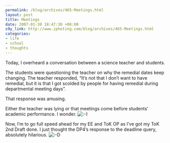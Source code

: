 ```yaml
--- 
permalink: /blog/archives/465-Meetings.html
layout: post
title: Meetings
date: 2007-01-30 18:47:30 +08:00
s9y_link: http://www.iphoting.com/blog/archives/465-Meetings.html
categories: 
- life
- school
- thoughts
---
```

<p class="whiteline"><p>Today, I overheard a conversation between a science teacher and students.</p>
</p><p class="whiteline"><p>The students were questioning the teacher on why the remedial dates keep changing. The teacher responded, &#8220;It&#8217;s not that I don&#8217;t want to have remedial, but it is that I got scolded by people for having remedial during departmental meeting days&#8221;.</p>
</p><p class="whiteline"><p>That response was amusing.</p>
</p><p class="whiteline"><p>Either the teacher was lying or that meetings come before students&#8217; academic performance. I wonder. <img src="http://static-s3.iphoting.com/blog/templates/default/img/emoticons/smile.png" alt=":-)" style="display: inline; vertical-align: bottom;" class="emoticon" /></p>
</p><p class="break"><p>Now, I&#8217;m to go full speed ahead for my EE and ToK OP as I&#8217;ve got my ToK 2nd Draft done. I just thought the DP4&#8217;s response to the deadline query, absolutely hilarious. <img src="http://static-s3.iphoting.com/blog/templates/default/img/emoticons/laugh.png" alt=":-D" style="display: inline; vertical-align: bottom;" class="emoticon" /></p></p>
